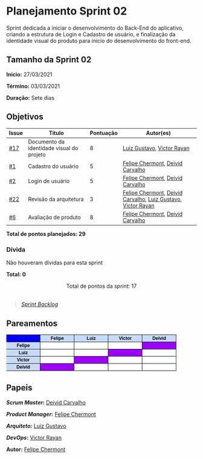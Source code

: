 # Planejamento Sprint 02

Sprint dedicada a iniciar o desenvolvimento do Back-End do aplicativo, criando a estrutura de Login e Cadastro de usuário, e finalização da identidade visual do produto para inicio do desenvolvimento do front-end.

## Tamanho da Sprint 02

**Início:** 27/03/2021

**Término:** 03/03/2021

**Duração:** Sete dias

## Objetivos

<div class="full-width">


| Issue | Título | Pontuação | Autor(es) |
|---|---|---|---|
|[#17](https://github.com/AvaInsta/docs/issues/17)| Documento da identidade visual do projeto | 8 | [Luiz Gustavo](https://github.com/LuizGustavoFR), [Victor Rayan](https://github.com/victor-rayan) |
|[#1](https://github.com/AvaInsta/webApp/issues/1)| Cadastro do usuário  | 5 | [Felipe Chermont](https://github.com/chermont04), [Deivid Carvalho](https://github.com/kabalzin) |
|[#2](https://github.com/AvaInsta/webApp/issues/2)| Login de usuário  | 5 | [Felipe Chermont](https://github.com/chermont04), [Deivid Carvalho](https://github.com/kabalzin) |
|[#22](https://github.com/AvaInsta/webApp/issues/22)| Revisão da arquitetura  | 3 | [Felipe Chermont](https://github.com/chermont04), [Deivid Carvalho](https://github.com/kabalzin), [Luiz Gustavo](https://github.com/LuizGustavoFR), [Victor Rayan](https://github.com/victor-rayan) |
|[#6](https://github.com/AvaInsta/webApp/issues/6)| Avaliação de produto   | 8 | [Felipe Chermont](https://github.com/chermont04), [Deivid Carvalho](https://github.com/kabalzin) |

</div>

<b>Total de pontos planejados: 29 </b>  

### Dívida

Não houveram dívidas para esta sprint

<b>Total: 0</b> 


<div style="text-align: center"> Total de pontos da <i>sprint</i>: 17 </div> <br>

<!---Colocar no link abaixo as issues alocadas no milestone da Sprint--->
> [_Sprint_ _Backlog_](https://github.com/AvaInsta/webApp/milestone/2)  

## Pareamentos

![Pareamento](../../imgs/pareamentos/sprint02.jpeg)

## Papeis

***Scrum Master*:** [Deivid Carvalho](https://github.com/kabalzin)

***Product Manager*:** [Felipe Chermont](https://github.com/chermont04)

***Arquiteto:*** [Luiz Gustavo](https://github.com/LuizGustavoFR)

***DevOps*:** [Victor Rayan](https://github.com/victor-rayan)


**Autor:** [Felipe Chermont](https://github.com/chermont04)
